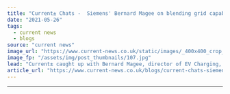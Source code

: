 ```yaml
---
title: "​Current± Chats -  Siemens' Bernard Magee on blending grid capabilities with e-mobility"
date: "2021-05-26"
tags: 
  - current news
  - blogs
source: "current news"
image_url: "https://www.current-news.co.uk/static/images/_400x400_crop_center-center/siemens-ubitricity-electric-avenue-lamppost-charging.jpg"
image_fp: "/assets/img/post_thumbnails/107.jpg"
lead: "​Current± caught up with Bernard Magee, director of EV Charging, Siemens UK&I, to talk about on-street charging in London and the edge that Siemens' grid capabilities gives it for e-mobility."
article_url: "https://www.current-news.co.uk/blogs/current-chats-siemens-bernard-magee-on-blending-grid-capabilities-with-e-mobility?utm_source=rss-feeds&utm_medium=rss&utm_campaign=rss"
---
```


---
